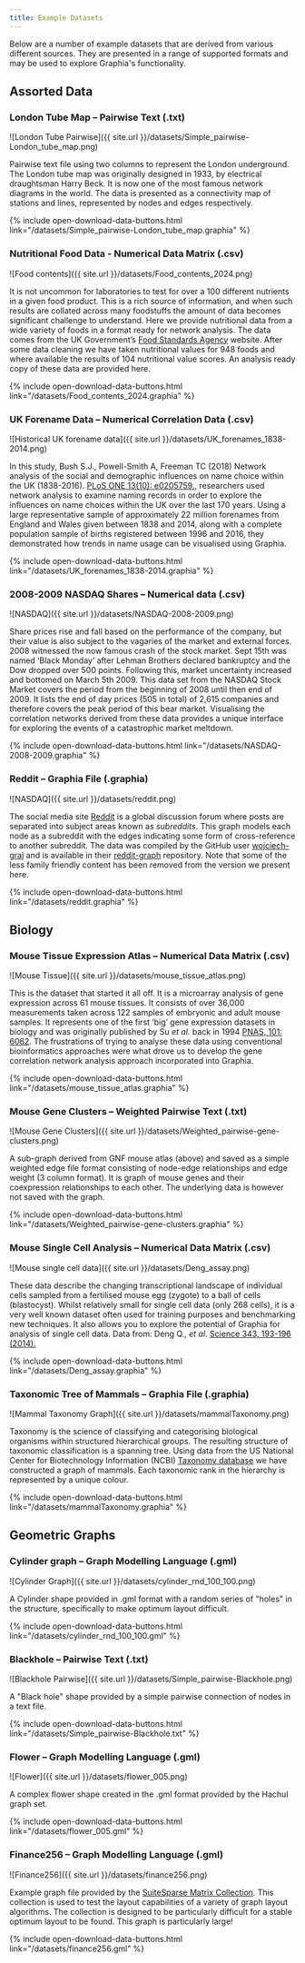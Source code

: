 ```yaml
---
title: Example Datasets
---
```


Below are a number of example datasets that are derived from various different sources. They are presented in a range of supported formats and may be used to explore Graphia's functionality.

## **Assorted Data**

### **London Tube Map** – Pairwise Text (.txt)

![London Tube Pairwise]({{ site.url }}/datasets/Simple_pairwise-London_tube_map.png)

Pairwise text file using two columns to represent the London underground. The London tube map was originally designed in 1933, by electrical draughtsman Harry Beck. It is now one of the most famous network diagrams in the world. The data is presented as a connectivity map of stations and lines, represented by nodes and edges respectively.

{% include open-download-data-buttons.html link="/datasets/Simple_pairwise-London_tube_map.graphia" %}

### **Nutritional Food Data** - Numerical Data Matrix (.csv)

![Food contents]({{ site.url }}/datasets/Food_contents_2024.png)

It is not uncommon for laboratories to test for over a 100 different nutrients in a given food product. This is a rich source of information, and when such results are collated across many foodstuffs the amount of data becomes significant challenge to understand. Here we provide nutritional data from a wide variety of foods in a format ready for network analysis. The data comes from the UK Government’s [Food Standards Agency](https://www.food.gov.uk/) website. After some data cleaning we have taken nutritional values for 948 foods and where available the results of 104 nutritional value scores. An analysis ready copy of these data are provided here.

{% include open-download-data-buttons.html link="/datasets/Food_contents_2024.graphia" %}

### **UK Forename Data** – Numerical Correlation Data (.csv)

![Historical UK forename data]({{ site.url }}/datasets/UK_forenames_1838-2014.png)

In this study, Bush S.J., Powell-Smith A, Freeman TC (2018) Network analysis of the social and demographic influences on name choice within the UK (1838-2016). [PLoS ONE 13(10): e0205759.](https://journals.plos.org/plosone/article?id=10.1371/journal.pone.0205759), researchers used network analysis to examine naming records in order to explore the influences on name choices within the UK over the last 170 years. Using a large representative sample of approximately 22 million forenames from England and Wales given between 1838 and 2014, along with a complete population sample of births registered between 1996 and 2016, they demonstrated how trends in name usage can be visualised using Graphia.

{% include open-download-data-buttons.html link="/datasets/UK_forenames_1838-2014.graphia" %}

### **2008-2009 NASDAQ Shares** – Numerical data (.csv)

![NASDAQ]({{ site.url }}/datasets/NASDAQ-2008-2009.png)

Share prices rise and fall based on the performance of the company, but their value is also subject to the vagaries of the market and external forces. 2008 witnessed the now famous crash of the stock market. Sept 15th was named ‘Black Monday’ after Lehman Brothers declared bankruptcy and the Dow dropped over 500 points. Following this, market uncertainty increased and bottomed on March 5th 2009. This data set from the NASDAQ Stock Market covers the period from the beginning of 2008 until then end of 2009. It lists the end of day prices (505 in total) of 2,615 companies and therefore covers the peak period of this bear market. Visualising the correlation networks derived from these data provides a unique interface for exploring the events of a catastrophic market meltdown.

{% include open-download-data-buttons.html link="/datasets/NASDAQ-2008-2009.graphia" %}

### **Reddit** – Graphia File (.graphia)

![NASDAQ]({{ site.url }}/datasets/reddit.png)

The social media site [Reddit](https://reddit.com) is a global discussion forum where posts are separated into subject areas known as *subreddits*. This graph models each node as a subreddit with the edges indicating some form of cross-reference to another subreddit. The data was compiled by the GitHub user [wojciech-graj](https://github.com/wojciech-graj) and is available in their [reddit-graph](https://github.com/wojciech-graj/reddit-graph) repository. Note that some of the less family friendly content has been removed from the version we present here.

{% include open-download-data-buttons.html link="/datasets/reddit.graphia" %}

## **Biology**

### **Mouse Tissue Expression Atlas** – Numerical Data Matrix (.csv)

![Mouse Tissue]({{ site.url }}/datasets/mouse_tissue_atlas.png)

This is the dataset that started it all off. It is a microarray analysis of gene expression across 61 mouse tissues. It consists of over 36,000 measurements taken across 122 samples of embryonic and adult mouse samples. It represents one of the first ‘big’ gene expression datasets in biology and was originally published by Su _et al._ back in 1994 [PNAS, 101: 6062](https://www.ncbi.nlm.nih.gov/pmc/articles/PMC395923/). The frustrations of trying to analyse these data using conventional bioinformatics approaches were what drove us to develop the gene correlation network analysis approach incorporated into Graphia.

{% include open-download-data-buttons.html link="/datasets/mouse_tissue_atlas.graphia" %}

### **Mouse Gene Clusters** – Weighted Pairwise Text (.txt)

![Mouse Gene Clusters]({{ site.url }}/datasets/Weighted_pairwise-gene-clusters.png)

A sub-graph derived from GNF mouse atlas (above) and saved as a simple weighted edge file format consisting of node-edge relationships and edge weight (3 column format). It is graph of mouse genes and their coexpression relationships to each other. The underlying data is however not saved with the graph.

{% include open-download-data-buttons.html link="/datasets/Weighted_pairwise-gene-clusters.graphia" %}

### **Mouse Single Cell Analysis** – Numerical Data Matrix (.csv)

![Mouse single cell data]({{ site.url }}/datasets/Deng_assay.png)

These data describe the changing transcriptional landscape of individual cells sampled from a fertilised mouse egg (zygote) to a ball of cells (blastocyst). Whilst relatively small for single cell data (only 268 cells), it is a very well known dataset often used for training purposes and benchmarking new techniques. It also allows you to explore the potential of Graphia for analysis of single cell data. Data from: Deng Q., _et al_.  [Science 343, 193-196 (2014).](http://science.sciencemag.org/content/343/6167/193.long)

{% include open-download-data-buttons.html link="/datasets/Deng_assay.graphia" %}

### **Taxonomic Tree of Mammals** – Graphia File (.graphia)

![Mammal Taxonomy Graph]({{ site.url }}/datasets/mammalTaxonomy.png)

Taxonomy is the science of classifying and categorising biological organisms within structured hierarchical groups. The resulting structure of taxonomic classification is a spanning tree. Using data from the US National Center for Biotechnology Information (NCBI) [Taxonomy database](https://www.ncbi.nlm.nih.gov/taxonomy/) we have constructed a graph of mammals. Each taxonomic rank in the hierarchy is represented by a unique colour.

{% include open-download-data-buttons.html link="/datasets/mammalTaxonomy.graphia" %}


## **Geometric Graphs**

### **Cylinder graph** – Graph Modelling Language (.gml)

![Cylinder Graph]({{ site.url }}/datasets/cylinder_rnd_100_100.png)

A Cylinder shape provided in .gml format with a random series of "holes" in the structure, specifically to make optimum layout difficult.

{% include open-download-data-buttons.html link="/datasets/cylinder_rnd_100_100.gml" %}

### **Blackhole** – Pairwise Text (.txt)

![Blackhole Pairwise]({{ site.url }}/datasets/Simple_pairwise-Blackhole.png)

A "Black hole" shape provided by a simple pairwise connection of nodes in a text file.

{% include open-download-data-buttons.html link="/datasets/Simple_pairwise-Blackhole.txt" %}

### **Flower** – Graph Modelling Language (.gml)

![Flower]({{ site.url }}/datasets/flower_005.png)

A complex flower shape created in the .gml format provided by the Hachul graph set.

{% include open-download-data-buttons.html link="/datasets/flower_005.gml" %}

### **Finance256** – Graph Modelling Language (.gml)

![Finance256]({{ site.url }}/datasets/finance256.png)

Example graph file provided by the [SuiteSparse Matrix Collection](https://sparse.tamu.edu/about). This collection is used to test the layout capabilities of a variety of graph layout algorithms. The collection is designed to be particularly difficult for a stable optimum layout to be found. This graph is particularly large!

{% include open-download-data-buttons.html link="/datasets/finance256.gml" %}
